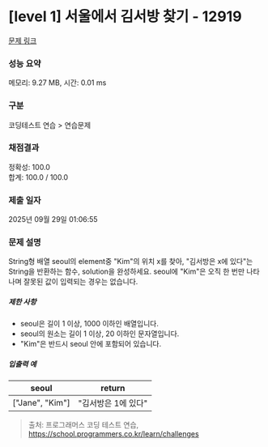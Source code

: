# [level 1] 서울에서 김서방 찾기 - 12919 

[문제 링크](https://school.programmers.co.kr/learn/courses/30/lessons/12919) 

### 성능 요약

메모리: 9.27 MB, 시간: 0.01 ms

### 구분

코딩테스트 연습 > 연습문제

### 채점결과

정확성: 100.0<br/>합계: 100.0 / 100.0

### 제출 일자

2025년 09월 29일 01:06:55

### 문제 설명

<p>String형 배열 seoul의 element중 "Kim"의 위치 x를 찾아, "김서방은 x에 있다"는 String을 반환하는 함수, solution을 완성하세요. seoul에 "Kim"은 오직 한 번만 나타나며 잘못된 값이 입력되는 경우는 없습니다.</p>

<h5>제한 사항</h5>

<ul>
<li>seoul은 길이 1 이상, 1000 이하인 배열입니다.</li>
<li>seoul의 원소는 길이 1 이상,  20 이하인 문자열입니다.</li>
<li>"Kim"은 반드시 seoul 안에 포함되어 있습니다.</li>
</ul>

<h5>입출력 예</h5>
<table class="table">
        <thead><tr>
<th>seoul</th>
<th>return</th>
</tr>
</thead>
        <tbody><tr>
<td>["Jane", "Kim"]</td>
<td>"김서방은 1에 있다"</td>
</tr>
</tbody>
      </table>

> 출처: 프로그래머스 코딩 테스트 연습, https://school.programmers.co.kr/learn/challenges